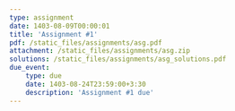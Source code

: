 ```yaml
---
type: assignment
date: 1403-08-09T00:00:01
title: 'Assignment #1'
pdf: /static_files/assignments/asg.pdf
attachment: /static_files/assignments/asg.zip
solutions: /static_files/assignments/asg_solutions.pdf
due_event: 
    type: due
    date: 1403-08-24T23:59:00+3:30
    description: 'Assignment #1 due'
---
```

